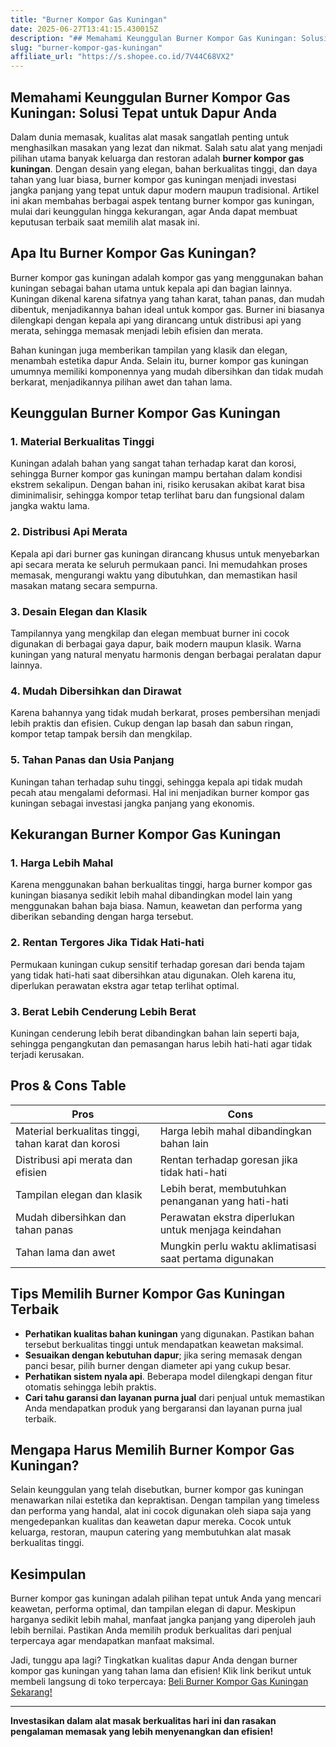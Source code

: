 ```yaml
---
title: "Burner Kompor Gas Kuningan"
date: 2025-06-27T13:41:15.430015Z
description: "## Memahami Keunggulan Burner Kompor Gas Kuningan: Solusi Tepat untuk Dapur Anda..."
slug: "burner-kompor-gas-kuningan"
affiliate_url: "https://s.shopee.co.id/7V44C68VX2"
---
```

## Memahami Keunggulan Burner Kompor Gas Kuningan: Solusi Tepat untuk Dapur Anda

Dalam dunia memasak, kualitas alat masak sangatlah penting untuk menghasilkan masakan yang lezat dan nikmat. Salah satu alat yang menjadi pilihan utama banyak keluarga dan restoran adalah **burner kompor gas kuningan**. Dengan desain yang elegan, bahan berkualitas tinggi, dan daya tahan yang luar biasa, burner kompor gas kuningan menjadi investasi jangka panjang yang tepat untuk dapur modern maupun tradisional. Artikel ini akan membahas berbagai aspek tentang burner kompor gas kuningan, mulai dari keunggulan hingga kekurangan, agar Anda dapat membuat keputusan terbaik saat memilih alat masak ini.

## Apa Itu Burner Kompor Gas Kuningan?

Burner kompor gas kuningan adalah kompor gas yang menggunakan bahan kuningan sebagai bahan utama untuk kepala api dan bagian lainnya. Kuningan dikenal karena sifatnya yang tahan karat, tahan panas, dan mudah dibentuk, menjadikannya bahan ideal untuk kompor gas. Burner ini biasanya dilengkapi dengan kepala api yang dirancang untuk distribusi api yang merata, sehingga memasak menjadi lebih efisien dan merata.

Bahan kuningan juga memberikan tampilan yang klasik dan elegan, menambah estetika dapur Anda. Selain itu, burner kompor gas kuningan umumnya memiliki komponennya yang mudah dibersihkan dan tidak mudah berkarat, menjadikannya pilihan awet dan tahan lama.

## Keunggulan Burner Kompor Gas Kuningan

### 1. Material Berkualitas Tinggi

Kuningan adalah bahan yang sangat tahan terhadap karat dan korosi, sehingga Burner kompor gas kuningan mampu bertahan dalam kondisi ekstrem sekalipun. Dengan bahan ini, risiko kerusakan akibat karat bisa diminimalisir, sehingga kompor tetap terlihat baru dan fungsional dalam jangka waktu lama.

### 2. Distribusi Api Merata

Kepala api dari burner gas kuningan dirancang khusus untuk menyebarkan api secara merata ke seluruh permukaan panci. Ini memudahkan proses memasak, mengurangi waktu yang dibutuhkan, dan memastikan hasil masakan matang secara sempurna.

### 3. Desain Elegan dan Klasik

Tampilannya yang mengkilap dan elegan membuat burner ini cocok digunakan di berbagai gaya dapur, baik modern maupun klasik. Warna kuningan yang natural menyatu harmonis dengan berbagai peralatan dapur lainnya.

### 4. Mudah Dibersihkan dan Dirawat

Karena bahannya yang tidak mudah berkarat, proses pembersihan menjadi lebih praktis dan efisien. Cukup dengan lap basah dan sabun ringan, kompor tetap tampak bersih dan mengkilap.

### 5. Tahan Panas dan Usia Panjang

Kuningan tahan terhadap suhu tinggi, sehingga kepala api tidak mudah pecah atau mengalami deformasi. Hal ini menjadikan burner kompor gas kuningan sebagai investasi jangka panjang yang ekonomis.

## Kekurangan Burner Kompor Gas Kuningan

### 1. Harga Lebih Mahal

Karena menggunakan bahan berkualitas tinggi, harga burner kompor gas kuningan biasanya sedikit lebih mahal dibandingkan model lain yang menggunakan bahan baja biasa. Namun, keawetan dan performa yang diberikan sebanding dengan harga tersebut.

### 2. Rentan Tergores Jika Tidak Hati-hati

Permukaan kuningan cukup sensitif terhadap goresan dari benda tajam yang tidak hati-hati saat dibersihkan atau digunakan. Oleh karena itu, diperlukan perawatan ekstra agar tetap terlihat optimal.

### 3. Berat Lebih Cenderung Lebih Berat

Kuningan cenderung lebih berat dibandingkan bahan lain seperti baja, sehingga pengangkutan dan pemasangan harus lebih hati-hati agar tidak terjadi kerusakan.

## Pros & Cons Table

| **Pros**                                         | **Cons**                                               |
|--------------------------------------------------|--------------------------------------------------------|
| Material berkualitas tinggi, tahan karat dan korosi | Harga lebih mahal dibandingkan bahan lain             |
| Distribusi api merata dan efisien               | Rentan terhadap goresan jika tidak hati-hati          |
| Tampilan elegan dan klasik                     | Lebih berat, membutuhkan penanganan yang hati-hati  |
| Mudah dibersihkan dan tahan panas             | Perawatan ekstra diperlukan untuk menjaga keindahan |
| Tahan lama dan awet                            | Mungkin perlu waktu aklimatisasi saat pertama digunakan |

## Tips Memilih Burner Kompor Gas Kuningan Terbaik

- **Perhatikan kualitas bahan kuningan** yang digunakan. Pastikan bahan tersebut berkualitas tinggi untuk mendapatkan keawetan maksimal.
- **Sesuaikan dengan kebutuhan dapur**; jika sering memasak dengan panci besar, pilih burner dengan diameter api yang cukup besar.
- **Perhatikan sistem nyala api**. Beberapa model dilengkapi dengan fitur otomatis sehingga lebih praktis.
- **Cari tahu garansi dan layanan purna jual** dari penjual untuk memastikan Anda mendapatkan produk yang bergaransi dan layanan purna jual terbaik.

## Mengapa Harus Memilih Burner Kompor Gas Kuningan?

Selain keunggulan yang telah disebutkan, burner kompor gas kuningan menawarkan nilai estetika dan kepraktisan. Dengan tampilan yang timeless dan performa yang handal, alat ini cocok digunakan oleh siapa saja yang mengedepankan kualitas dan keawetan dapur mereka. Cocok untuk keluarga, restoran, maupun catering yang membutuhkan alat masak berkualitas tinggi.

## Kesimpulan

Burner kompor gas kuningan adalah pilihan tepat untuk Anda yang mencari keawetan, performa optimal, dan tampilan elegan di dapur. Meskipun harganya sedikit lebih mahal, manfaat jangka panjang yang diperoleh jauh lebih bernilai. Pastikan Anda memilih produk berkualitas dari penjual terpercaya agar mendapatkan manfaat maksimal.

Jadi, tunggu apa lagi? Tingkatkan kualitas dapur Anda dengan burner kompor gas kuningan yang tahan lama dan efisien! Klik link berikut untuk membeli langsung di toko terpercaya: [Beli Burner Kompor Gas Kuningan Sekarang!](https://s.shopee.co.id/7V44C68VX2)  

---

**Investasikan dalam alat masak berkualitas hari ini dan rasakan pengalaman memasak yang lebih menyenangkan dan efisien!**